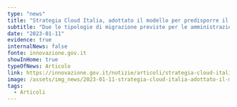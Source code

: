 ```yaml
---
type: "news"
title: "Strategia Cloud Italia, adottato il modello per predisporre il piano di migrazione dati e servizi"
subtitle: "Due le tipologie di migrazione previste per le amministrazioni, con i relativi requisiti di conformità."
date: "2023-01-11"
evidence: true
internalNews: false
fonte: innovazione.gov.it
showInHome: true
typeOfNews: Articolo
link: https://innovazione.gov.it/notizie/articoli/strategia-cloud-italia-adottato-il-modello-per-predisporre-il-piano-di-migrazione/
image: /assets/img_news/2023-01-11-strategia-cloud-italia-adottato-il-modello-per-predisporre-il-piano-di-migrazione-dati-e-servizi.jpeg
tags:
  - Articoli
---
```

